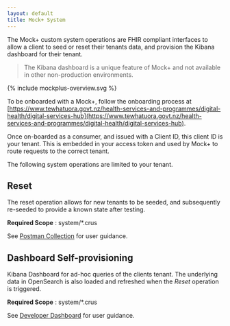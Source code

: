 ```yaml
---
layout: default
title: Mock+ System
---
```


The Mock+ custom system operations are FHIR compliant interfaces to allow a client to seed or reset their tenants data, and provision the Kibana dashboard for their tenant.

> The Kibana dashboard is a unique feature of Mock+ and not available in other non-production environments.

<div width="70%">
<!-- Generated from `input/images-source/mockplus-overview.plantuml` -->
{% include mockplus-overview.svg %}
</div>

To be onboarded with a Mock+, follow the onboarding process at [https://www.tewhatuora.govt.nz/health-services-and-programmes/digital-health/digital-services-hub](https://www.tewhatuora.govt.nz/health-services-and-programmes/digital-health/digital-services-hub).

Once on-boarded as a consumer, and issued with a Client ID, this client ID is your tenant. This is embedded in your access token and used by Mock+ to route requests to the correct tenant.

The following system operations are limited to your tenant.

## Reset

The reset operation allows for new tenants to be seeded, and subsequently re-seeded to provide a known state after testing.

**Required Scope** : system/*.crus

See [Postman Collection](/collection.html) for user guidance.

## Dashboard Self-provisioning

Kibana Dashboard for ad-hoc queries of the clients tenant. The underlying data in OpenSearch is also loaded and refreshed when the _Reset_ operation is triggered.

**Required Scope** : system/*.crus

See [Developer Dashboard](/dashboard.html) for user guidance.
